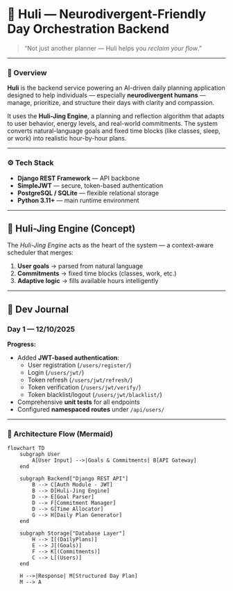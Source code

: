 # 🐉 Huli — Neurodivergent-Friendly Day Orchestration Backend

> “Not just another planner — Huli helps you *reclaim your flow*.”

---

### 🧭 Overview
**Huli** is the backend service powering an AI-driven daily planning application designed to help individuals — especially **neurodivergent humans** — manage, prioritize, and structure their days with clarity and compassion.

It uses the **Huli-Jing Engine**, a planning and reflection algorithm that adapts to user behavior, energy levels, and real-world commitments. The system converts natural-language goals and fixed time blocks (like classes, sleep, or work) into realistic hour-by-hour plans.

---

### ⚙️ Tech Stack
- **Django REST Framework** — API backbone  
- **SimpleJWT** — secure, token-based authentication  
- **PostgreSQL / SQLite** — flexible relational storage  
- **Python 3.11+** — main runtime environment  

---

## 🧩 Huli-Jing Engine (Concept)
The *Huli-Jing Engine* acts as the heart of the system — a context-aware scheduler that merges:
1. **User goals** → parsed from natural language
2. **Commitments** → fixed time blocks (classes, work, etc.)
3. **Adaptive logic** → fills available hours intelligently

---

## 📘 Dev Journal

### **Day 1 — 12/10/2025**
**Progress:**
- Added **JWT-based authentication**:
  - User registration (`/users/register/`)
  - Login (`/users/jwt/`)
  - Token refresh (`/users/jwt/refresh/`)
  - Token verification (`/users/jwt/verify/`)
  - Token blacklist/logout (`/users/jwt/blacklist/`)
- Comprehensive **unit tests** for all endpoints
- Configured **namespaced routes** under `/api/users/`

---

### 🧠 Architecture Flow (Mermaid)

```mermaid
flowchart TD
    subgraph User
        A[User Input] -->|Goals & Commitments| B[API Gateway]
    end

    subgraph Backend["Django REST API"]
        B --> C[Auth Module - JWT]
        B --> D[Huli-Jing Engine]
        D --> E[Goal Parser]
        D --> F[Commitment Manager]
        D --> G[Time Allocator]
        G --> H[Daily Plan Generator]
    end

    subgraph Storage["Database Layer"]
        H --> I[(DailyPlans)]
        E --> J[(Goals)]
        F --> K[(Commitments)]
        C --> L[(Users)]
    end

    H -->|Response| M[Structured Day Plan]
    M --> A
